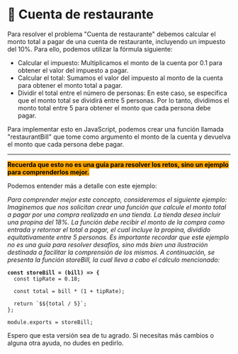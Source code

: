 # 🍕 Cuenta de restaurante

Para resolver el problema "Cuenta de restaurante" debemos calcular el monto total a pagar de una cuenta de restaurante, incluyendo un impuesto del 10%. Para ello, podemos utilizar la fórmula siguiente:

* Calcular el impuesto: Multiplicamos el monto de la cuenta por 0.1 para obtener el valor del impuesto a pagar.
* Calcular el total: Sumamos el valor del impuesto al monto de la cuenta para obtener el monto total a pagar.
* Dividir el total entre el número de personas: En este caso, se especifica que el monto total se dividirá entre 5 personas. Por lo tanto, dividimos el monto total entre 5 para obtener el monto que cada persona debe pagar.

Para implementar esto en JavaScript, podemos crear una función llamada "restaurantBill" que tome como argumento el monto de la cuenta y devuelva el monto que cada persona debe pagar.

***

<mark style="background-color:orange;">**Recuerda que esto no es una guía para resolver los retos, sino un ejemplo para comprenderlos mejor.**</mark>

Podemos entender más a detalle con este ejemplo:

_Para comprender mejor este concepto, consideremos el siguiente ejemplo: Imaginemos que nos solicitan crear una función que calcule el monto total a pagar por una compra realizada en una tienda. La tienda desea incluir una propina del 18%. La función debe recibir el monto de la compra como entrada y retornar el total a pagar, el cual incluye la propina, dividido equitativamente entre 5 personas. Es importante recordar que este ejemplo no es una guía para resolver desafíos, sino más bien una ilustración destinada a facilitar la comprensión de los mismos. A continuación, se presenta la función storeBill, la cual lleva a cabo el cálculo mencionado:_

<pre class="language-javascript"><code class="lang-javascript"><strong>const storeBill = (bill) => {
</strong>  const tipRate = 0.18;

  const total = bill * (1 + tipRate);

  return `$${total / 5}`;
};

module.exports = storeBill;
</code></pre>

Espero que esta versión sea de tu agrado. Si necesitas más cambios o alguna otra ayuda, no dudes en pedirlo.
